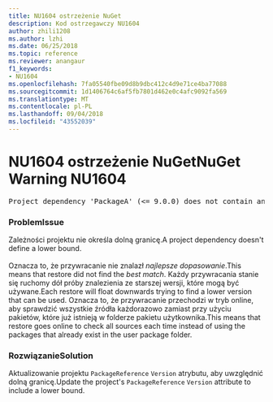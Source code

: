 ```yaml
---
title: NU1604 ostrzeżenie NuGet
description: Kod ostrzegawczy NU1604
author: zhili1208
ms.author: lzhi
ms.date: 06/25/2018
ms.topic: reference
ms.reviewer: anangaur
f1_keywords:
- NU1604
ms.openlocfilehash: 7fa05540fbe09d8b9dbc412c4d9e71ce4ba77088
ms.sourcegitcommit: 1d1406764c6af5fb7801d462e0c4afc9092fa569
ms.translationtype: MT
ms.contentlocale: pl-PL
ms.lasthandoff: 09/04/2018
ms.locfileid: "43552039"
---
```

# <a name="nuget-warning-nu1604"></a><span data-ttu-id="2f4d0-103">NU1604 ostrzeżenie NuGet</span><span class="sxs-lookup"><span data-stu-id="2f4d0-103">NuGet Warning NU1604</span></span>

<pre>Project dependency 'PackageA' (&lt;= 9.0.0) does not contain an inclusive lower bound. Include a lower bound in the dependency version to ensure consistent restore results.</pre>

### <a name="issue"></a><span data-ttu-id="2f4d0-104">Problem</span><span class="sxs-lookup"><span data-stu-id="2f4d0-104">Issue</span></span>
<span data-ttu-id="2f4d0-105">Zależności projektu nie określa dolną granicę.</span><span class="sxs-lookup"><span data-stu-id="2f4d0-105">A project dependency doesn't define a lower bound.</span></span><br/><br/><span data-ttu-id="2f4d0-106">Oznacza to, że przywracanie nie znalazł *najlepsze dopasowanie*.</span><span class="sxs-lookup"><span data-stu-id="2f4d0-106">This means that restore did not find the *best match*.</span></span> <span data-ttu-id="2f4d0-107">Każdy przywracania stanie się ruchomy dół próby znalezienia ze starszej wersji, które mogą być używane.</span><span class="sxs-lookup"><span data-stu-id="2f4d0-107">Each restore will float downwards trying to find a lower version that can be used.</span></span> <span data-ttu-id="2f4d0-108">Oznacza to, że przywracanie przechodzi w tryb online, aby sprawdzić wszystkie źródła każdorazowo zamiast przy użyciu pakietów, które już istnieją w folderze pakietu użytkownika.</span><span class="sxs-lookup"><span data-stu-id="2f4d0-108">This means that restore goes online to check all sources each time instead of using the packages that already exist in the user package folder.</span></span>

### <a name="solution"></a><span data-ttu-id="2f4d0-109">Rozwiązanie</span><span class="sxs-lookup"><span data-stu-id="2f4d0-109">Solution</span></span>
<span data-ttu-id="2f4d0-110">Aktualizowanie projektu `PackageReference` `Version` atrybutu, aby uwzględnić dolną granicę.</span><span class="sxs-lookup"><span data-stu-id="2f4d0-110">Update the project's `PackageReference` `Version` attribute to include a lower bound.</span></span>
